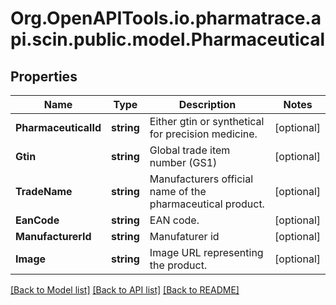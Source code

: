 # Org.OpenAPITools.io.pharmatrace.api.scin.public.model.Pharmaceutical
## Properties

Name | Type | Description | Notes
------------ | ------------- | ------------- | -------------
**PharmaceuticalId** | **string** | Either gtin or synthetical for precision medicine. | [optional] 
**Gtin** | **string** | Global trade item number (GS1) | [optional] 
**TradeName** | **string** | Manufacturers official name of the pharmaceutical product. | [optional] 
**EanCode** | **string** | EAN code. | [optional] 
**ManufacturerId** | **string** | Manufaturer id | [optional] 
**Image** | **string** | Image URL representing the product. | [optional] 

[[Back to Model list]](../README.md#documentation-for-models) [[Back to API list]](../README.md#documentation-for-api-endpoints) [[Back to README]](../README.md)


